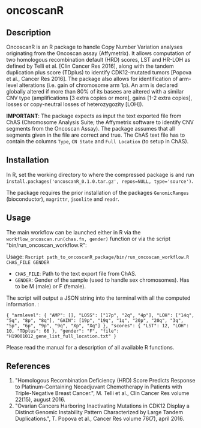 # oncoscanR

## Description
OncoscanR is an R package to handle Copy Number Variation analyses originating from the Oncoscan assay (Affymetrix). It allows computation of two homologous recombination default (HRD) scores, LST and HR-LOH as defined by Telli et al. [Clin Cancer Res 2016], along with the tandem duplication plus score (TDplus) to identify CDK12-mutated tumors [Popova et al., Cancer Res 2016].
The package also allows for identification of arm-level alterations (i.e. gain of chromosome arm 1p). An arm is declared globally altered if more than 80% of its basees are altered with a similar CNV type (amplifications [3 extra copies or more], gains [1-2 extra copies], losses or copy-neutral losses of heterozygozity [LOH]).

**IMPORTANT**: The package expects as input the text exported file from ChAS (Chromosome Analysis Suite; the Affymetrix software to identify CNV segments from the Oncoscan Assay). The package assumes that all segments given in the file are correct and true. The ChAS text file has to contain the columns `Type`, `CN State` and `Full Location` (to setup in ChAS).

## Installation
In R, set the working directory to where the compressed package is and run `install.packages('oncoscanR_0.1.0.tar.gz', repos=NULL, type='source')`.

The package requires the prior installation of the packages `GenomicRanges` (bioconductor), `magrittr`, `jsonlite` and `readr`.

## Usage
The main workflow can be launched either in R via the `workflow_oncoscan.run(chas.fn, gender)` function or via the script "bin/run_oncoscan_workflow.R":

Usage: `Rscript path_to_oncoscanR_package/bin/run_oncoscan_workflow.R CHAS_FILE GENDER`
- `CHAS_FILE`: Path to the text export file from ChAS.
- `GENDER`: Gender of the sample (used to handle sex chromosomes). Has to be M (male) or F (female).

The script will output a JSON string into the terminal with all the computed information. :

`{
  "armlevel": {
    "AMP": [],
    "LOSS": ["17p", "2q", "4p"],
    "LOH": ["14q", "5q", "8p", "8q"],
    "GAIN": [19p", "19q", "1q", "20p", "20q", "3q", "5p", "6p", "9p", "9q", "Xp", "Xq"]
  },
  "scores": {
    "LST": 12,
    "LOH": 10,
    "TDplus": 66
  },
  "gender": "F",
  "file": "H19001012_gene_list_full_location.txt"
}`

Please read the manual for a description of all available R functions.

## References
1. "Homologous Recombination Deficiency (HRD) Score Predicts Response to Platinum-Containing Neoadjuvant Chemotherapy in Patients with Triple-Negative Breast Cancer.", M. Telli et al., Clin Cancer Res volume 22(15), august 2016.
2. "Ovarian Cancers Harboring Inactivating Mutations in CDK12 Display a Distinct Genomic Instability Pattern Characterized by Large Tandem Duplications.", T. Popova et al., Cancer Res volume 76(7), april 2016.
